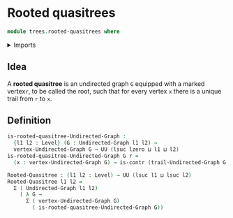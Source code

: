 # Rooted quasitrees

```agda
module trees.rooted-quasitrees where
```

<details><summary>Imports</summary>
```agda
open import foundation.contractible-types
open import foundation.dependent-pair-types
open import foundation.universe-levels
open import graph-theory.trails-undirected-graphs
open import graph-theory.undirected-graphs
```
</details>

## Idea

A **rooted quasitree** is an undirected graph `G` equipped with a marked vertex`r`, to be called the root, such that for every vertex `x` there is a unique trail from `r` to `x`.

## Definition

```agda
is-rooted-quasitree-Undirected-Graph :
  {l1 l2 : Level} (G : Undirected-Graph l1 l2) →
  vertex-Undirected-Graph G → UU (lsuc lzero ⊔ l1 ⊔ l2)
is-rooted-quasitree-Undirected-Graph G r =
  (x : vertex-Undirected-Graph G) → is-contr (trail-Undirected-Graph G r x)

Rooted-Quasitree : (l1 l2 : Level) → UU (lsuc l1 ⊔ lsuc l2)
Rooted-Quasitree l1 l2 =
  Σ ( Undirected-Graph l1 l2)
    ( λ G →
      Σ ( vertex-Undirected-Graph G)
        ( is-rooted-quasitree-Undirected-Graph G))
```
